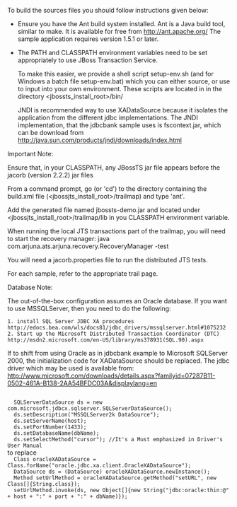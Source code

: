 <!---
JBoss, Home of Professional Open Source
Copyright 2006, Red Hat Middleware LLC, and individual contributors
as indicated by the @author tags. 
See the copyright.txt in the distribution for a full listing 
of individual contributors.
This copyrighted material is made available to anyone wishing to use,
modify, copy, or redistribute it subject to the terms and conditions
of the GNU Lesser General Public License, v. 2.1.
This program is distributed in the hope that it will be useful, but WITHOUT A
WARRANTY; without even the implied warranty of MERCHANTABILITY or FITNESS FOR A
PARTICULAR PURPOSE.  See the GNU Lesser General Public License for more details.
You should have received a copy of the GNU Lesser General Public License,
v.2.1 along with this distribution; if not, write to the Free Software
Foundation, Inc., 51 Franklin Street, Fifth Floor, Boston,
MA  02110-1301, USA.
(C) 2005-2006,
@author JBoss Inc.
The trail map is provided with examples (the Banking application) that
allow  a better  understanding   of the  way   to  use  the   JBossTS
Programming interfaces.
-->

To build the sources files you should follow instructions given below:

- Ensure you have the Ant build system installed. Ant is a Java build
tool, similar to make. 
  It is available for free from http://ant.apache.org/ 
  The sample application requires version 1.5.1 or later. 

- The PATH and CLASSPATH environment variables need to be set
appropriately to use JBoss Transaction Service. 

  To make this easier, we provide a shell script setup-env.sh (and for
  Windows a batch file setup-env.bat) which you  can either source, or
  use to input into your own environment. These scripts are located in
  in the directory <jbossts_install_root>/bin/ 
  
  JNDI is recommended way to use XADataSource because it isolates the application from the
  different jdbc implementations. The JNDI implementation, that the jdbcbank sample uses is fscontext.jar,
  which can be download from http://java.sun.com/products/jndi/downloads/index.html 

Important Note: 

  Ensure that, in your CLASSPATH, any JBossTS jar file appears before
  the jacorb (version 2.2.2) jar files

 From a command prompt,  go (or 'cd') to  the directory containing the
 build.xml file (<jbossjts_install_root>/trailmap) and type 'ant'.

 Add   the  generated file  named   jbossts-demo.jar and located under
 <jbossjts_install_root>/trailmap/lib  in    you  CLASSPATH environment
 variable.
 
When running the local JTS transactions part of the trailmap, you will need to start
the recovery manager: java com.arjuna.ats.arjuna.recovery.RecoveryManager -test

You will need a jacorb.properties file to run the distributed JTS tests.

 For each sample, refer to the appropriate trail page.
 
 Database Note:
 
 The out-of-the-box configuration assumes an Oracle database. If you want
 to use MSSQLServer, then you need to do the following:
 
	1. install SQL Server JDBC XA procedures http://edocs.bea.com/wls/docs81/jdbc_drivers/mssqlserver.html#1075232
	2. Start up the Microsoft Distributed Transaction Coordinator (DTC) http://msdn2.microsoft.com/en-US/library/ms378931(SQL.90).aspx 

If to shift from using Oracle as in jdbcbank example to Microsoft SQLServer 2000, the
initialization code for XADataSource should be replaced. The jdbc driver which may be used is available from:
http://www.microsoft.com/downloads/details.aspx?familyid=07287B11-0502-461A-B138-2AA54BFDC03A&displaylang=en

<code>
  SQLServerDataSource ds = new com.microsoft.jdbcx.sqlserver.SQLServerDataSource();
  ds.setDescription("MSSQLServer2k DataSource");
  ds.setServerName(host);
  ds.setPortNumber(1433);
  ds.setDatabaseName(dbName);
  ds.setSelectMethod("cursor"); //It's a Must emphasized in Driver's User Manual
</code>
to replace
<code>
  Class oracleXADataSource = Class.forName("oracle.jdbc.xa.client.OracleXADataSource");
  DataSource ds = (DataSource) oracleXADataSource.newInstance();
  Method setUrlMethod = oracleXADataSource.getMethod("setURL", new Class[]{String.class});
  setUrlMethod.invoke(ds, new Object[]{new String("jdbc:oracle:thin:@" + host + ":" + port + ":" + dbName)});
</code> 

